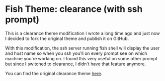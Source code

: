 # Fish Theme: clearance (with ssh prompt)

This is a clearance theme modification I wrote a long time ago and just now I decided to fork the original theme and publish it on GitHub.

With this modification, the ssh server running fish shell will display the user and host name so when you ssh you'll on every prompt see on which machine you're working on. I found this very useful on some other prompt but since I switched to clearance, I didn't have that feature anymore.

You can find the original clearance theme [here](https://github.com/oh-my-fish/theme-clearance).
